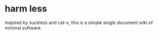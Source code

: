 # harm less
Inspired by suckless and cat-v, this is a simple single document wiki of minimal software.
